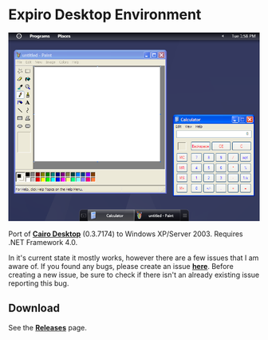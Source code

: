 # Expiro Desktop Environment

![alt text](https://github.com/basiccube/ExpiroDesktop/blob/master/Art/preview.png?raw=true)

Port of **[Cairo Desktop](https://github.com/cairoshell/cairoshell)** (0.3.7174) to Windows XP/Server 2003.
Requires .NET Framework 4.0.

In it's current state it mostly works, however there are a few issues that I am aware of. If you found any bugs, please create an issue **[here](https://github.com/basiccube/ExpiroDesktop/issues)**. Before creating a new issue, be sure to check if there isn't an already existing issue reporting this bug.

## Download

See the **[Releases](https://github.com/basiccube/ExpiroDesktop/releases)** page.
